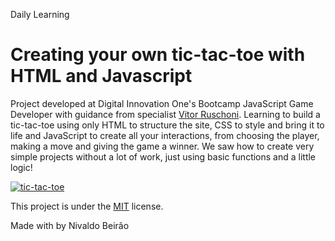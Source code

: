 Daily Learning

# Creating your own tic-tac-toe with HTML and Javascript

Project developed at Digital Innovation One's Bootcamp JavaScript Game Developer with guidance from specialist [Vitor Ruschoni](https://www.linkedin.com/in/ruschoni02/ "Vitor Ruschoni").
Learning to build a tic-tac-toe using only HTML to structure the site, CSS to style and bring it to life and JavaScript to create all your interactions, from choosing the player, making a move and giving the game a winner. 
We saw how to create very simple projects without a lot of work, just using basic functions and a little logic!

[![tic-tac-toe](https://user-images.githubusercontent.com/95108889/161782393-cd3b36e0-5b63-4835-97c7-5674ea519511.png)](https://njtsb1.github.io/Creating_your_own_tic-tac-toe_with_HTML_and_Javascript/)

This project is under the [MIT](./LICENSE) license.

Made with by Nivaldo Beirão
